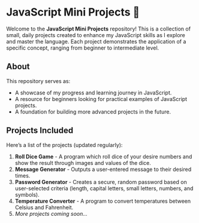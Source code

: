 # JavaScript Mini Projects 🚀

Welcome to the **JavaScript Mini Projects** repository! This is a collection of small, daily projects created to enhance my JavaScript skills as I explore and master the language. Each project demonstrates the application of a specific concept, ranging from beginner to intermediate level.

## About
This repository serves as:
- A showcase of my progress and learning journey in JavaScript.
- A resource for beginners looking for practical examples of JavaScript projects.
- A foundation for building more advanced projects in the future.

## Projects Included
Here’s a list of the projects (updated regularly):
1. **Roll Dice Game** - A program which roll dice of your desire numbers and show the result through images and values of the dice.
2. **Message Generator** - Outputs a user-entered message to their desired times.
3. **Password Generator** - Creates a secure, random password based on user-selected criteria (length, capital letters, small letters, numbers, and symbols).
4. **Temperature Converter** - A program to convert temperatures between Celsius and Fahrenheit.
5. _More projects coming soon..._
